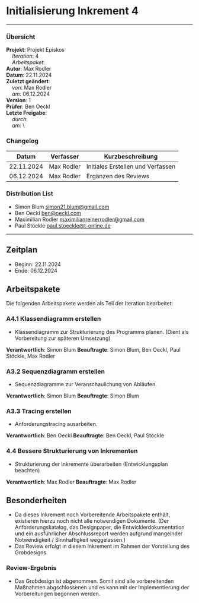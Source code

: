 # Initialisierung Inkrement 4

---

### Übersicht

**Projekt**: Projekt Episkos \
&nbsp;&nbsp;&nbsp;&nbsp;_Iteration_: 4\
&nbsp;&nbsp;&nbsp;&nbsp;_Arbeitspaket_: \
**Autor**: Max Rodler \
**Datum**: 22.11.2024 \
**Zuletzt geändert**: \
&nbsp;&nbsp;&nbsp;&nbsp;_von_: Max Rodler \
&nbsp;&nbsp;&nbsp;&nbsp;_am_: 06.12.2024\
**Version**: 1 \
**Prüfer**: Ben Oeckl\
**Letzte Freigabe**: \
&nbsp;&nbsp;&nbsp;&nbsp;_durch_: \
&nbsp;&nbsp;&nbsp;&nbsp;_am_: \

### Changelog

| Datum      | Verfasser  | Kurzbeschreibung                  |
|------------|------------|-----------------------------------|
| 22.11.2024 | Max Rodler | Initiales Erstellen und Verfassen |
| 06.12.2024 | Max Rodler | Ergänzen des Reviews              |

### Distribution List

- Simon Blum <simon21.blum@gmail.com>
- Ben Oeckl <ben@oeckl.com>
- Maximilian Rodler <maximilianreinerrodler@gmail.com>
- Paul Stöckle <paul.stoeckle@t-online.de>

---

## Zeitplan
- Beginn: 22.11.2024
- Ende: 06.12.2024

## Arbeitspakete
Die folgenden Arbeitspakete werden als Teil der Iteration bearbeitet:
### A4.1 Klassendiagramm erstellen
- Klassendiagramm zur Strukturierung des Programms planen. (Dient als Vorbereitung zur späteren Umsetzung)

**Verantwortlich**: Simon Blum
**Beauftragte**: Simon Blum, Ben Oeckl, Paul Stöckle, Max Rodler

### A3.2 Sequenzdiagramm erstellen
- Sequenzdiagramme zur Veranschaulichung von Abläufen.

**Verantwortlich**: Simon Blum
**Beauftragte**: Simon Blum

### A3.3 Tracing erstellen
- Anforderungstracing ausarbeiten.

**Verantwortlich**: Ben Oeckl
**Beauftragte**: Ben Oeckl, Paul Stöckle

### 4.4 Bessere Strukturierung von Inkrementen
- Strukturierung der Inkremente überarbeiten (Entwicklungsplan beachten)

**Verantwortlich**: Max Rodler
**Beauftragte**: Max Rodler


## Besonderheiten
- Da dieses Inkrement noch Vorbereitende Arbeitspakete enthält, existieren hierzu noch nicht alle notwendigen Dokumente. (Der Anforderungskatalog, das Designpaper, die Entwicklerdokumentation und ein ausführlicher Abschlussreport werden aufgrund mangelnder Notwendigkeit / Sinnhaftigkeit weggelassen.)
- Das Review erfolgt in diesem Inkrement im Rahmen der Vorstellung des Grobdesigns.

### Review-Ergebnis
- Das Grobdesign ist abgenommen. Somit sind alle vorbereitenden Maßnahmen abgschlossenen und es kann mit der Implementierung der Vorbereitungen begonnen werden.


